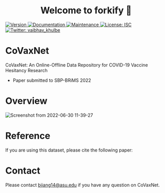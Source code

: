 <h1 align="center">Welcome to forkify 👋</h1>
<p>
  <a href="https://www.npmjs.com/package/forkify" target="_blank">
    <img alt="Version" src="https://img.shields.io/npm/v/forkify.svg">
  </a>
  <a href="https://github.com/Kvaibhav01/Forkify-JS#readme" target="_blank">
    <img alt="Documentation" src="https://img.shields.io/badge/documentation-yes-brightgreen.svg" />
  </a>
  <a href="https://github.com/Kvaibhav01/Forkify-JS/graphs/commit-activity" target="_blank">
    <img alt="Maintenance" src="https://img.shields.io/badge/Maintained%3F-yes-green.svg" />
  </a>
  <a href="https://github.com/Kvaibhav01/Forkify-JS/blob/master/LICENSE" target="_blank">
    <img alt="License: ISC" src="https://img.shields.io/github/license/Kvaibhav01/forkify" />
  </a>
  <a href="https://twitter.com/vaibhav_khulbe" target="_blank">
    <img alt="Twitter: vaibhav_khulbe" src="https://img.shields.io/twitter/follow/vaibhav_khulbe.svg?style=social" />
  </a>
</p>

# CoVaxNet
CoVaxNet: An Online-Offline Data Repository for COVID-19 Vaccine Hesitancy Research
- Paper submitted to SBP-BRiMS 2022

# Overview
![Screenshot from 2022-06-30 11-39-27](https://user-images.githubusercontent.com/32824402/176753552-24aebc9c-5e3e-4398-851e-59c9206f11b5.png)

# Reference
If you are using this dataset, please cite the following paper:

# Contact
Please contact bjiang14@asu.edu if you have any question on CoVaxNet.


